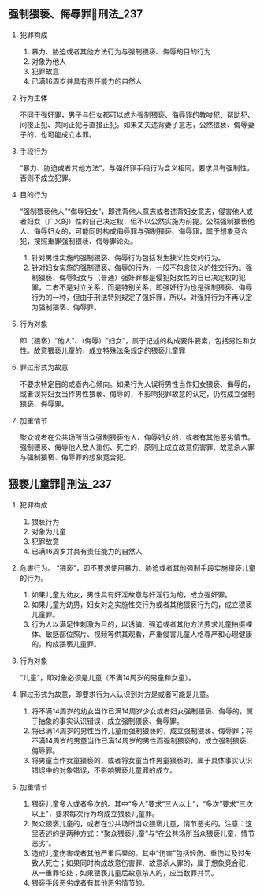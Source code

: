 ## 强制猥亵、侮辱罪🚪刑法_237

1. 犯罪构成
    1. 暴力、胁迫或者其他方法行为与强制猥亵、侮辱的目的行为
    2. 对象为他人
    3. 犯罪故意
    4. 已满16周岁并具有责任能力的自然人

1. 行为主体

    不同于强奸罪，男子与妇女都可以成为强制猥亵、侮辱罪的教唆犯、帮助犯、间接正犯、共同正犯与直接正犯。如果丈夫违背妻子意志，公然猥亵、侮辱妻子的，也可能成立本罪。

2. 手段行为

    “暴力、胁迫或者其他方法”，与强奸罪手段行为含义相同，要求具有强制性，否则不成立犯罪。

3. 目的行为

    “强制猥亵他人”“侮辱妇女”，即违背他人意志或者违背妇女意志，侵害他人或者妇女（广义的）性的自己决定权，但不以公然实施为前提。公然强制猥亵他人、侮辱妇女的，可能同时构成侮辱罪与强制猥亵、侮辱罪，属于想象竞合犯，按照重罪强制猥亵、侮辱罪论处。

    1. 针对男性实施的强制猥亵、侮辱行为包括发生狭义性交的行为。
    2. 针对妇女实施的强制猥亵、侮辱的行为，一般不包含狭义的性交行为。强制猥亵、侮辱妇女与（普通）强奸罪都是侵犯妇女性的自已决定权的犯罪，二者不是对立关系，而是特别关系，即强奸行为也是强制猥亵、侮辱行为的一种，但由于刑法特别规定了强奸罪，所以，对强奸行为不再认定为强制猥亵、侮辱罪。

4. 行为对象

    即（猥亵）“他人”、（侮辱）“妇女”，属于记述的构成要件要素，包括男性和女性。故意猥亵儿童的，成立特殊法条规定的猥亵儿童罪

5. 罪过形式为故意

    不要求特定目的或者内心倾向。如果行为人误将男性当作妇女猥亵、侮辱的，或者误将妇女当作男性猥亵、侮辱的，不影响犯罪故意的认定，仍然成立强制猥亵、侮辱罪。

6. 加重情节

    聚众或者在公共场所当众强制猥亵他人、侮辱妇女的，或者有其他恶劣情节。强制猥亵、侮辱他人致人重伤、死亡的，原则上成立故意伤害罪、故意杀人罪与强制猥亵、侮辱罪的想象竞合犯。

## 猥亵儿童罪🚪刑法_237

1. 犯罪构成
    1. 猥亵行为
    2. 对象为儿童
    3. 犯罪故意
    4. 已满16周岁并具有责任能力的自然人

1. 危害行为。
    “猥亵”，即不要求使用暴力、胁迫或者其他强制手段实施猥亵儿童的行为。

    1. 如果儿童为幼女，男性具有奸淫故意与奸淫行为的，成立强奸罪。
    2. 如果儿童为幼男，妇女对之实施性交行为或者其他猥亵行为的，成立猥亵儿童罪。
    3. 行为人以满足性刺激为目的，以诱骗、强迫或者其他方法要求儿童拍摄裸体、敏感部位照片、视频等供其观看，严重侵害儿童人格尊严和心理健康的，构成猥亵儿童罪。

2. 行为对象
    
    “儿童”，即对象必须是儿童（不满14周岁的男童和女童）。

3. 罪过形式为故意，即要求行为人认识到对方是或者可能是儿童。

    1. 将不满14周岁的幼女当作已满14周岁少女或者妇女强制猥亵、侮辱的，属于抽象的事实认识错误，成立强制猥亵、侮辱罪。
    2. 将已满14周岁的男性当作儿童而强制狼亵的，成立强制猥亵、侮辱罪；将不满14周岁的男童当作已满14周岁的男性而强制猥亵的，成立强制猥亵、侮辱罪。
    3. 将男童当作女童猥亵的，或者将女童当作男童猥亵的，属于具体事实认识错误中的对象错误，不影响猥亵儿童罪的成立。

3. 加重情节

    1. 猥亵儿童多人或者多次的。其中“多人”要求“三人以上”，“多次”要求“三次以上”，要求每次行为均成立猥亵儿童罪。
    2. 聚众猥亵儿童的，或者在公共场所当众猥亵儿童，情节恶劣的。注意：这里表述的是两种方式：“聚众猥亵儿童”与“在公共场所当众猥亵儿童，情节恶劣”。
    3. 造成儿童伤害或者其他严重后果的。其中“伤害”包括轻伤、重伤以及过失致人死亡；如果同时构成故意伤害罪、故意杀人罪的，属于想象竞合犯，从一重罪论处；如果猥亵儿童后故意杀人的，应当数罪并罚。
    4. 猥亵手段恶劣或者有其他恶劣情节的。


